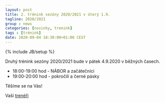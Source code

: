 ```yaml
---
layout: post
title: 2. trénink sezóny 2020/2021 v úterý 1.9.
tagline: 2020/2021
group : news
categories: [novinky, trenink]
tags : [trénink]
date: 2020-09-04 18:30:00+01:00 CEST
---
```


{% include JB/setup %}

Druhý trénink sezóny 2020/2021 bude v pátek 4.9.2020 v běžných časech.

- 18:00-19:00 hod - NÁBOR a začátečníci
- 19:00-20:00 hod - pokročilí a černé pásky

Těšíme se na Vás!

Vaši [trenéři][1]

[1]: http://taekwondo-strancice.cz/treneri/
